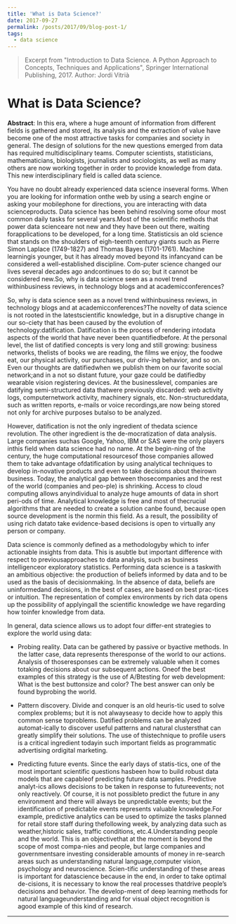 ```yaml
---
title: 'What is Data Science?'
date: 2017-09-27
permalink: /posts/2017/09/blog-post-1/
tags:
  - data science
---
```


> Excerpt from "Introduction to Data Science. A Python Approach to Concepts, Techniques and Applications", Springer International Publishing, 2017.
> Author: Jordi Vitrià

# What is Data Science?


**Abstract**: In this era, where a huge amount of information from different fields is gathered and
stored, its analysis and the extraction of value have become one of the most
attractive tasks for companies and society in general. The design of solutions for the
new questions emerged from data has required multidisciplinary teams. Computer
scientists, statisticians, mathematicians, biologists, journalists and sociologists, as
well as many others are now working together in order to provide knowledge from
data. This new interdisciplinary field is called data science.

You have no doubt already experienced data science inseveral forms. When you are looking for information onthe web by using a search engine or asking your mobilephone for directions, you are interacting with data scienceproducts. Data science has been behind resolving some ofour most common daily tasks for several years.Most of the scientific methods that power data scienceare not new and they have been out there, waiting forapplications to be developed, for a long time. Statisticsis an old science that stands on the shoulders of eigh-teenth century giants such as Pierre Simon Laplace (1749-1827) and Thomas Bayes (1701-1761). Machine learningis younger, but it has already moved beyond its infancyand can be considered a well-established discipline. Com-puter science changed our lives several decades ago andcontinues to do so; but it cannot be considered new.So, why is data science seen as a novel trend withinbusiness reviews, in technology blogs and at academicconferences?

So, why is data science seen as a novel trend withinbusiness reviews, in technology blogs and at academicconferences?The novelty of data science is not rooted in the latestscientific knowledge, but in a disruptive change in our so-ciety that has been caused by the evolution of technology:datification. Datification is the process of rendering intodata aspects of the world that have never been quantifiedbefore. At the personal level, the list of datified concepts is very long and still growing: business networks, thelists of books we are reading, the films we enjoy, the foodwe eat, our physical activity, our purchases, our driv-ing behavior, and so on. Even our thoughts are datifiedwhen we publish them on our favorite social network;and in a not so distant future, your gaze could be datifiedby wearable vision registering devices. At the businesslevel, companies are datifying semi-structured data thatwere previously discarded: web activity logs, computernetwork activity, machinery signals, etc. Non-structureddata, such as written reports, e-mails or voice recordings,are now being stored not only for archive purposes butalso to be analyzed.

However, datification is not the only ingredient of thedata science revolution. The other ingredient is the de-mocratization of data analysis. Large companies suchas Google, Yahoo, IBM or SAS were the only players inthis field when data science had no name. At the begin-ning of the century, the huge computational resourcesof those companies allowed them to take advantage ofdatification by using analytical techniques to develop in-novative products and even to take decisions about theirown business. Today, the analytical gap between thosecompanies and the rest of the world (companies and peo-ple) is shrinking. Access to cloud computing allows anyindividual to analyze huge amounts of data in short peri-ods of time. Analytical knowledge is free and most of thecrucial algorithms that are needed to create a solution canbe found, because open source development is the normin this field. As a result, the possibility of using rich datato take evidence-based decisions is open to virtually any person or company.

Data science is commonly defined as a methodologyby which to infer actionable insights from data. This is asubtle but important difference with respect to previousapproaches to data analysis, such as business intelligenceor exploratory statistics. Performing data science is a taskwith an ambitious objective: the production of beliefs informed by data and to be used as the basis of decisionmaking. In the absence of data, beliefs are uninformedand decisions, in the best of cases, are based on best prac-tices or intuition. The representation of complex environments by rich data opens up the possibility of applyingall the scientific knowledge we have regarding how toinfer knowledge from data.

In general, data science allows us to adopt four differ-ent strategies to explore the world using data:

  + Probing reality. Data can be gathered by passive or byactive methods. In the latter case, data represents theresponse of the world to our actions. Analysis of thoseresponses can be extremely valuable when it comes totaking decisions about our subsequent actions. Oneof the best examples of this strategy is the use of A/Btesting for web development: What is the best buttonsize and color? The best answer can only be found byprobing the world.

  + Pattern discovery. Divide and conquer is an old heuris-tic used to solve complex problems; but it is not alwayseasy to decide how to apply this common sense toproblems. Datified problems can be analyzed automat-ically to discover useful patterns and natural clustersthat can greatly simplify their solutions. The use of thistechnique to profile users is a critical ingredient todayin such important fields as programmatic advertising ordigital marketing.

  + Predicting future events. Since the early days of statis-tics, one of the most important scientific questions hasbeen how to build robust data models that are capableof predicting future data samples. Predictive analyt-ics allows decisions to be taken in response to futureevents; not only reactively. Of course, it is not possibleto predict the future in any environment and there will always be unpredictable events; but the identification of predictable events represents valuable knowledge.For example, predictive analytics can be used to optimize the tasks planned for retail store staff during thefollowing week, by analyzing data such as weather,historic sales, traffic conditions, etc.4.Understanding people and the world. This is an objectivethat at the moment is beyond the scope of most compa-nies and people, but large companies and governmentsare investing considerable amounts of money in re-search areas such as understanding natural language,computer vision, psychology and neuroscience. Scien-tific understanding of these areas is important for datascience because in the end, in order to take optimal de-cisions, it is necessary to know the real processes thatdrive people’s decisions and behavior. The develop-ment of deep learning methods for natural languageunderstanding and for visual object recognition is agood example of this kind of research.





------
